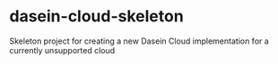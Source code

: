 dasein-cloud-skeleton
=====================

Skeleton project for creating a new Dasein Cloud implementation for a currently unsupported cloud